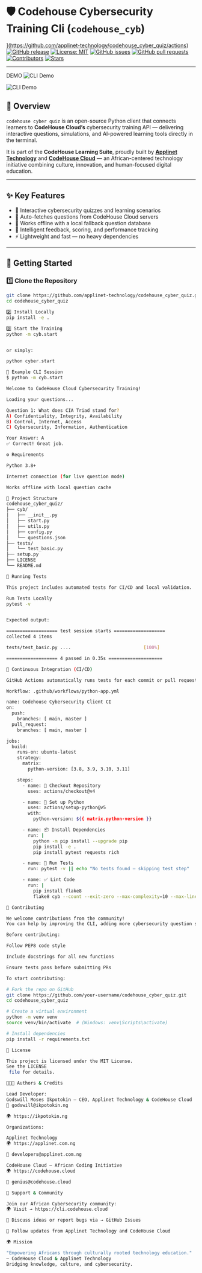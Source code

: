 # 🛡️ Codehouse Cybersecurity Training Cli (`codehouse_cyb`)

](https://github.com/applinet-technology/codehouse_cyber_quiz/actions)
[![GitHub release](https://img.shields.io/github/v/release/applinet-technology/codehouse_cyber_quiz?color=brightgreen&label=version)](https://github.com/applinet-technology/codehouse_cyber_quiz/releases)
[![License: MIT](https://img.shields.io/badge/License-MIT-blue.svg)](LICENSE)
[![GitHub issues](https://img.shields.io/github/issues/applinet-technology/codehouse_cyber_quiz)](https://github.com/applinet-technology/codehouse_cyber_quiz/issues)
[![GitHub pull requests](https://img.shields.io/github/issues-pr/applinet-technology/codehouse_cyber_quiz)](https://github.com/applinet-technology/codehouse_cyber_quiz/pulls)
[![Contributors](https://img.shields.io/github/contributors/applinet-technology/codehouse_cyber_quiz)](https://github.com/applinet-technology/codehouse_cyber_quiz/graphs/contributors)
[![Stars](https://img.shields.io/github/stars/applinet-technology/codehouse_cyber_quiz?style=social)](https://github.com/applinet-technology/codehouse_cyber_quiz/stargazers)

---
DEMO
![CLI Demo](https://raw.githubusercontent.com/appline1/codehouse_cyber_quiz/refs/heads/master/WhatsApp%20Image%202025-10-25%20at%2016.37.46_447e0a48.jpg)

![CLI Demo](https://raw.githubusercontent.com/appline1/codehouse_cyber_quiz/refs/heads/master/WhatsApp%20Image%202025-10-25%20at%2016.38.32_28d91aa4.jpg)

## 📘 Overview

`codehouse cyber quiz` is an open-source Python client that connects learners to **CodeHouse Cloud’s** cybersecurity training API — delivering interactive questions, simulations, and AI-powered learning tools directly in the terminal.

It is part of the **CodeHouse Learning Suite**, proudly built by **[Applinet Technology](https://applinet.com.ng)** and **[CodeHouse Cloud](https://codehouse.cloud)** — an African-centered technology initiative combining culture, innovation, and human-focused digital education.

---

## ✨ Key Features

- 🧠 Interactive cybersecurity quizzes and learning scenarios  
- 🔄 Auto-fetches questions from CodeHouse Cloud servers  
- 💾 Works offline with a local fallback question database  
- 🧮 Intelligent feedback, scoring, and performance tracking  
- ⚡ Lightweight and fast — no heavy dependencies  

---

## 🚀 Getting Started

### 1️⃣ Clone the Repository

```bash
git clone https://github.com/applinet-technology/codehouse_cyber_quiz.git
cd codehouse_cyber_quiz

2️⃣ Install Locally
pip install -e .

3️⃣ Start the Training
python -m cyb.start


or simply:

python cyber.start

🧩 Example CLI Session
$ python -m cyb.start

Welcome to CodeHouse Cloud Cybersecurity Training!

Loading your questions...

Question 1: What does CIA Triad stand for?
A) Confidentiality, Integrity, Availability
B) Control, Internet, Access
C) Cybersecurity, Information, Authentication

Your Answer: A
✅ Correct! Great job.

⚙️ Requirements

Python 3.8+

Internet connection (for live question mode)

Works offline with local question cache

🧱 Project Structure
codehouse_cyber_quiz/
├── cyb/
│   ├── __init__.py
│   ├── start.py
│   ├── utils.py
│   ├── config.py
│   └── questions.json
├── tests/
│   └── test_basic.py
├── setup.py
├── LICENSE
└── README.md

🧪 Running Tests

This project includes automated tests for CI/CD and local validation.

Run Tests Locally
pytest -v


Expected output:

=================== test session starts ===================
collected 4 items

tests/test_basic.py ....                           [100%]

=================== 4 passed in 0.35s ====================

🧰 Continuous Integration (CI/CD)

GitHub Actions automatically runs tests for each commit or pull request.

Workflow: .github/workflows/python-app.yml

name: Codehouse Cybersecurity Client CI
on:
  push:
    branches: [ main, master ]
  pull_request:
    branches: [ main, master ]

jobs:
  build:
    runs-on: ubuntu-latest
    strategy:
      matrix:
        python-version: [3.8, 3.9, 3.10, 3.11]

    steps:
      - name: 🧩 Checkout Repository
        uses: actions/checkout@v4

      - name: 🐍 Set up Python
        uses: actions/setup-python@v5
        with:
          python-version: ${{ matrix.python-version }}

      - name: 📦 Install Dependencies
        run: |
          python -m pip install --upgrade pip
          pip install -e .
          pip install pytest requests rich

      - name: 🧪 Run Tests
        run: pytest -v || echo "No tests found — skipping test step"

      - name: ✅ Lint Code
        run: |
          pip install flake8
          flake8 cyb --count --exit-zero --max-complexity=10 --max-line-length=120 --statistics

🤝 Contributing

We welcome contributions from the community!
You can help by improving the CLI, adding more cybersecurity question sets, or enhancing the offline engine.

Before contributing:

Follow PEP8 code style

Include docstrings for all new functions

Ensure tests pass before submitting PRs

To start contributing:

# Fork the repo on GitHub
git clone https://github.com/your-username/codehouse_cyber_quiz.git
cd codehouse_cyber_quiz

# Create a virtual environment
python -m venv venv
source venv/bin/activate  # (Windows: venv\Scripts\activate)

# Install dependencies
pip install -r requirements.txt

🧾 License

This project is licensed under the MIT License.
See the LICENSE
 file for details.

👨🏽‍💻 Authors & Credits

Lead Developer:
Godswill Moses Ikpotokin — CEO, Applinet Technology & CodeHouse Cloud
📧 godswill@ikpotokin.ng

🌍 https://ikpotokin.ng

Organizations:

Applinet Technology
🌍 https://applinet.com.ng

📧 developers@applinet.com.ng

CodeHouse Cloud — African Coding Initiative
🌍 https://codehouse.cloud

📧 genius@codehouse.cloud

💬 Support & Community

Join our African Cybersecurity community:
🌍 Visit → https://cli.codehouse.cloud

💬 Discuss ideas or report bugs via → GitHub Issues

📢 Follow updates from Applinet Technology and CodeHouse Cloud

🌍 Mission

"Empowering Africans through culturally rooted technology education."
— CodeHouse Cloud & Applinet Technology
Bridging knowledge, culture, and cybersecurity.

